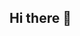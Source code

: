 ## Hi there 👋

<!--
**Kemulanm/Kemulanm** is a ✨ _special_ ✨ repository because its `README.md` (this file) appears on your GitHub profile.

<h1 align="center">Hi, I'm Kemulanm! 👋</h1>
<h3 align="center">A Full-Stack developer</h3>

<p align="center">
  <a href="https://github.com/Kemulanm"><img src="https://komarev.com/ghpvc/?username=widiskel&style=for-the-badge&abbreviated=true&color=blue" alt="Profile views"/></a>
</p>

---

### 📫 How to reach me:
- **waputra16@gmail.com**

### 🌐 Website:
- <a href="https://Kemulanm.online" target="_blank">Kemulanm.online</a>

### 🤝 Connect with me:
<p align="center">
  <a href="https://www.linkedin.com/in//" target="_blank">
    <img src="https://skillicons.dev/icons?i="/>
  </a>
  
  <a href="https://instagram.com/Mrx.maskurniawan" target="_blank">
    <img src="https://skillicons.dev/icons?i=instagram"/>
  </a>
  
  <a href="https://x.com/maskurniwan9" target="_blank">
    <img src="https://skillicons.dev/icons?i=twitter"/>
  </a>
</p>

### 💻 Languages and Tools:
<p align="center">
  <a href="https://skillicons.dev">
    <img src="https://skillicons.dev/icons?i=git,github,githubactions,docker,linux,dart,flutter,kotlin,firebase,css,html,java,jquery,laravel,mysql,postgres,mongodb,sqlite,nodejs,rust,solidity,tensorflow,opencv,php,react,tailwind" />
  </a>
</p>

### 📊 Most Used Repository Language
<p align="center">
  <img src="https://github-readme-stats.vercel.app/api/top-langs/?username=widiskel&theme=tokyonight&layout=pie" alt="Top Langs"/>
</p>

### 📊 GitHub Stats:
<p align="center">
  <img src="https://github-readme-stats.vercel.app/api?username=Kemulanm&show_icons=true&include_all_commits=true&hide_rank=false&rank_icon=github&theme=tokyonight" alt="Kemulanm's GitHub Stats"/>
</p>
